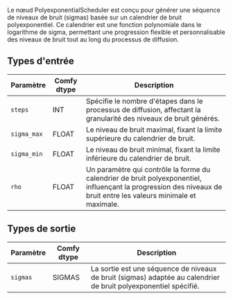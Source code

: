 
Le nœud PolyexponentialScheduler est conçu pour générer une séquence de niveaux de bruit (sigmas) basée sur un calendrier de bruit polyexponentiel. Ce calendrier est une fonction polynomiale dans le logarithme de sigma, permettant une progression flexible et personnalisable des niveaux de bruit tout au long du processus de diffusion.
## Types d'entrée

| Paramètre   | Comfy dtype | Description                                                                                                                                                        |
| ----------- | ----------- | ------------------------------------------------------------------------------------------------------------------------------------------------------------------ |
| `steps`     | INT         | Spécifie le nombre d'étapes dans le processus de diffusion, affectant la granularité des niveaux de bruit générés.                                                 |
| `sigma_max` | FLOAT       | Le niveau de bruit maximal, fixant la limite supérieure du calendrier de bruit.                                                                                    |
| `sigma_min` | FLOAT       | Le niveau de bruit minimal, fixant la limite inférieure du calendrier de bruit.                                                                                    |
| `rho`       | FLOAT       | Un paramètre qui contrôle la forme du calendrier de bruit polyexponentiel, influençant la progression des niveaux de bruit entre les valeurs minimale et maximale. |

## Types de sortie

| Paramètre | Comfy dtype | Description                                                                                                      |
| --------- | ----------- | ---------------------------------------------------------------------------------------------------------------- |
| `sigmas`  | SIGMAS      | La sortie est une séquence de niveaux de bruit (sigmas) adaptée au calendrier de bruit polyexponentiel spécifié. |
